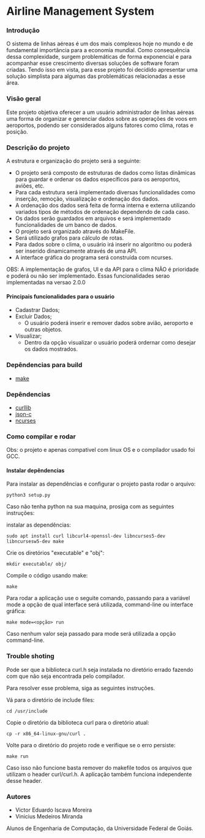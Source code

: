 # Airline Management System 

### Introdução

O sistema de linhas aéreas é um dos mais complexos hoje no mundo e de fundamental importância para a economia mundial. Como consequência dessa complexidade, surgem problemáticas de forma exponencial e para acompanhar esse crescimento diversas soluções de software foram criadas. Tendo isso em vista, para esse projeto foi decidido apresentar uma solução simplista para algumas das problemáticas relacionadas a esse área.

### Visão geral

Este projeto objetiva oferecer a um usuário administrador de linhas aéreas uma forma de organizar e gerenciar dados sobre as operações de voos em aeroportos, podendo ser considerados alguns fatores como clima, rotas e posição.

### Descrição do projeto

A estrutura e organização do projeto será a seguinte:

* O projeto será composto de estruturas de dados como listas dinâmicas para guardar e ordenar os dados específicos para os aeroportos, aviões, etc.
* Para cada estrutura será implementado diversas funcionalidades como inserção, remoção, visualização e ordenação dos dados.
* A ordenação dos dados será feita de forma interna e externa utilizando variados tipos de métodos de ordenação dependendo de cada caso.
* Os dados serão guardados em arquivos e será implementado funcionalidades de um banco de dados.
* O projeto será organizado através do MakeFile. 
* Será utilizado grafos para cálculo de rotas.
* Para dados sobre o clima, o usuário irá inserir no algoritmo ou poderá ser inserido dinamicamente através de uma API.
* A interface gráfica do programa será construída com ncurses.

OBS: A implementação de grafos, UI e da API para o clima NÃO é prioridade e poderá ou não ser implementado. Essas funcionalidades serao implementadas na versao 2.0.0

#### Principais funcionalidades para o usuário

* Cadastrar Dados;
* Excluir Dados;
  - O usuário poderá inserir e remover dados sobre avião, aeroporto e outras objetos.
* Visualizar;
   - Dentro da opção visualizar o usuário poderá ordernar como desejar os dados mostrados.

### Depêndencias para build

- [make](https://www.gnu.org/software/make/)

### Depêndencias

- [curllib](https://curl.se/libcurl/c/)
- [json-c](https://github.com/json-c/json-c)
- [ncurses](https://tldp.org/HOWTO/NCURSES-Programming-HOWTO/)


### Como compilar e rodar

Obs: o projeto e apenas compativel com linux OS e o compilador usado foi GCC.

#### Instalar depêndencias

Para instalar as dependências e configurar o projeto pasta rodar o arquivo:
```
python3 setup.py
```

Caso não tenha python na sua maquina, prosiga com as seguintes instruções:


instalar as dependências:
```
sudo apt install curl libcurl4-openssl-dev libncurses5-dev libncursesw5-dev make 
```

Crie os diretórios "executable" e "obj":
```
mkdir executable/ obj/
```
Compile o código usando make:
```
make
```

Para rodar a aplicação use o seguite comando, passando para a variável mode a opção de qual interface será utilizada, command-line ou interface gráfica:
```
make mode=<opção> run
```
Caso nenhum valor seja passado para mode será utilizada a opção command-line.

### Trouble shoting

Pode ser que a biblioteca curl.h seja instalada no diretório errado fazendo com que não seja encontrada pelo compilador. 

Para resolver esse problema, siga as seguintes instruções.

Vá para o diretório de include files:
```
cd /usr/include
```
Copie o diretório da biblioteca curl para o diretório atual:

```
cp -r x86_64-linux-gnu/curl .
```

Volte para o diretório do projeto rode e verifique se o erro persiste:
```
make run
```

Caso isso não funcione basta remover do makefile todos os arquivos que utilizam o header curl/curl.h. A aplicação também funciona independente desse header.

### Autores

* Victor Eduardo Iscava Moreira
* Vinicius Medeiros Miranda

Alunos de Engenharia de Computação, da Universidade Federal de Goiás.
